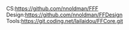 CS:https://github.com/nnoldman/FFF
Design:https://github.com/nnoldman/FFDesign
Tools:https://git.coding.net/lailaidou/FFCore.git